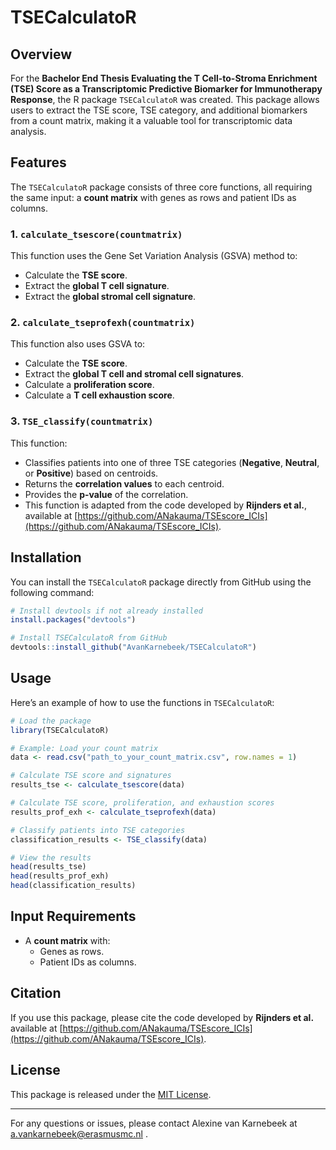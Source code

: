 # TSECalculatoR

## Overview

For the **Bachelor End Thesis Evaluating the T Cell-to-Stroma Enrichment (TSE) Score as a Transcriptomic Predictive Biomarker for Immunotherapy Response**, the R package `TSECalculatoR` was created. This package allows users to extract the TSE score, TSE category, and additional biomarkers from a count matrix, making it a valuable tool for transcriptomic data analysis.

## Features

The `TSECalculatoR` package consists of three core functions, all requiring the same input: a **count matrix** with genes as rows and patient IDs as columns.

### 1. `calculate_tsescore(countmatrix)`
This function uses the Gene Set Variation Analysis (GSVA) method to:
- Calculate the **TSE score**.
- Extract the **global T cell signature**.
- Extract the **global stromal cell signature**.

### 2. `calculate_tseprofexh(countmatrix)`
This function also uses GSVA to:
- Calculate the **TSE score**.
- Extract the **global T cell and stromal cell signatures**.
- Calculate a **proliferation score**.
- Calculate a **T cell exhaustion score**.

### 3. `TSE_classify(countmatrix)`
This function:
- Classifies patients into one of three TSE categories (**Negative**, **Neutral**, or **Positive**) based on centroids.
- Returns the **correlation values** to each centroid.
- Provides the **p-value** of the correlation.
- This function is adapted from the code developed by **Rijnders et al.**, available at [https://github.com/ANakauma/TSEscore_ICIs](https://github.com/ANakauma/TSEscore_ICIs).

## Installation

You can install the `TSECalculatoR` package directly from GitHub using the following command:

```R
# Install devtools if not already installed
install.packages("devtools")

# Install TSECalculatoR from GitHub
devtools::install_github("AvanKarnebeek/TSECalculatoR")
```

## Usage

Here’s an example of how to use the functions in `TSECalculatoR`:

```R
# Load the package
library(TSECalculatoR)

# Example: Load your count matrix
data <- read.csv("path_to_your_count_matrix.csv", row.names = 1)

# Calculate TSE score and signatures
results_tse <- calculate_tsescore(data)

# Calculate TSE score, proliferation, and exhaustion scores
results_prof_exh <- calculate_tseprofexh(data)

# Classify patients into TSE categories
classification_results <- TSE_classify(data)

# View the results
head(results_tse)
head(results_prof_exh)
head(classification_results)
```

## Input Requirements
- A **count matrix** with:
  - Genes as rows.
  - Patient IDs as columns.

## Citation
If you use this package, please cite the code developed by **Rijnders et al.** available at [https://github.com/ANakauma/TSEscore_ICIs](https://github.com/ANakauma/TSEscore_ICIs).

## License
This package is released under the [MIT License](LICENSE).

---

For any questions or issues, please contact Alexine van Karnebeek at a.vankarnebeek@erasmusmc.nl . 
